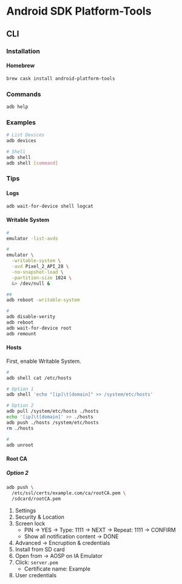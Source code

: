 # Android SDK Platform-Tools

## CLI

### Installation

#### Homebrew

```sh
brew cask install android-platform-tools
```

### Commands

```sh
adb help
```

### Examples

```sh
# List Devices
adb devices

# Shell
adb shell
adb shell [command]
```

### Tips

#### Logs

```sh
adb wait-for-device shell logcat
```

#### Writable System

```sh
#
emulator -list-avds

#
emulator \
  -writable-system \
  -avd Pixel_2_API_28 \
  -no-snapshot-load \
  -partition-size 1024 \
  &> /dev/null &

##
adb reboot -writable-system
```

```sh
#
adb disable-verity
adb reboot
adb wait-for-device root
adb remount
```

#### Hosts

First, enable Writable System.

```sh
#
adb shell cat /etc/hosts

# Option 1
adb shell 'echo "[ip]\t[domain]" >> /system/etc/hosts'

# Option 2
adb pull /system/etc/hosts ./hosts
echo '[ip]\t[domain]' >> ./hosts
adb push ./hosts /system/etc/hosts
rm ./hosts

#
adb unroot
```

#### Root CA

<!-- ##### Option 1

First, enable Writable System.

```sh
adb shell ls /system/etc/security/cacerts
```

```sh
export CERT_PATH='/etc/ssl/certs/example.com/ca/rootCA.pem'
export CERT_HASH="$(openssl x509 -inform PEM -in "$CERT_PATH" -subject_hash_old | head -n 1)"

adb push "$CERT_PATH" "/system/etc/security/cacerts/$CERT_HASH.0"

adb reboot
``` -->

##### Option 2

```sh
adb push \
  /etc/ssl/certs/example.com/ca/rootCA.pem \
  /sdcard/rootCA.pem
```

1. Settings
2. Security & Location
3. Screen lock
   - PIN -> YES -> Type: 1111 -> NEXT -> Repeat: 1111 -> CONFIRM
   - Show all notification content -> DONE
4. Advanced -> Encruption & credentials
5. Install from SD card
6. Open from -> AOSP on IA Emulator
7. Click: `server.pem`
   - Certificate name: Example
8. User credentials
